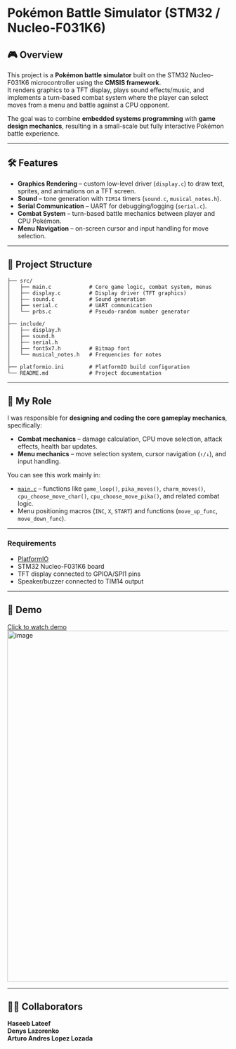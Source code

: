 # Pokémon Battle Simulator (STM32 / Nucleo-F031K6)

## 🎮 Overview  
This project is a **Pokémon battle simulator** built on the STM32 Nucleo-F031K6 microcontroller using the **CMSIS framework**.  
It renders graphics to a TFT display, plays sound effects/music, and implements a turn-based combat system where the player can select moves from a menu and battle against a CPU opponent.  

The goal was to combine **embedded systems programming** with **game design mechanics**, resulting in a small-scale but fully interactive Pokémon battle experience.  

---

## 🛠 Features  
- **Graphics Rendering** – custom low-level driver (`display.c`) to draw text, sprites, and animations on a TFT screen.  
- **Sound** – tone generation with `TIM14` timers (`sound.c`, `musical_notes.h`).  
- **Serial Communication** – UART for debugging/logging (`serial.c`).  
- **Combat System** – turn-based battle mechanics between player and CPU Pokémon.  
- **Menu Navigation** – on-screen cursor and input handling for move selection.  

---

## 📂 Project Structure  
```
├── src/
│   ├── main.c            # Core game logic, combat system, menus
│   ├── display.c         # Display driver (TFT graphics)
│   ├── sound.c           # Sound generation
│   ├── serial.c          # UART communication
│   └── prbs.c            # Pseudo-random number generator
│
├── include/
│   ├── display.h
│   ├── sound.h
│   ├── serial.h
│   ├── font5x7.h         # Bitmap font
│   └── musical_notes.h   # Frequencies for notes
│
├── platformio.ini        # PlatformIO build configuration
└── README.md             # Project documentation
```

---

## 🎯 My Role  
I was responsible for **designing and coding the core gameplay mechanics**, specifically:  
- **Combat mechanics** – damage calculation, CPU move selection, attack effects, health bar updates.  
- **Menu mechanics** – move selection system, cursor navigation (`↑/↓`), and input handling.  

You can see this work mainly in:  
- [`main.c`](src/main.c) – functions like `game_loop()`, `pika_moves()`, `charm_moves()`, `cpu_choose_move_char()`, `cpu_choose_move_pika()`, and related combat logic.  
- Menu positioning macros (`INC`, `X`, `START`) and functions (`move_up_func`, `move_down_func`).  

---


### Requirements  
- [PlatformIO](https://platformio.org/)  
- STM32 Nucleo-F031K6 board  
- TFT display connected to GPIOA/SPI1 pins  
- Speaker/buzzer connected to TIM14 output  



---

## 📸 Demo  
[Click to watch demo](https://www.youtube.com/watch?v=BOfZ6Vjg3zQ)
<img width="1669" height="799" alt="image" src="https://github.com/user-attachments/assets/61c89e49-6c63-4cd5-ab11-1883611f57a5" />



---

## 👨‍💻 Collaborators
**Haseeb Lateef**  
**Denys Lazorenko**  
**Arturo Andres Lopez Lozada**  


